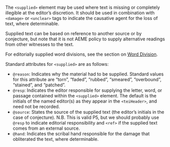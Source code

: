 The `<supplied>` element may be used where text is missing or completely illegible at the editor’s discretion. It should be used in combination with `<damage>` or `<unclear>` tags to indicate the causative agent for the loss of text, where determinable.

Supplied text can be based on reference to another source or by conjecture, but note that it is not AEME policy to supply alternative readings from other witnesses to the text.

For editorially supplied word divisions, see the section on [Word Division](../../Encoding_Policies/Word-Level_Representations/Word_Division).

Standard attributes for `<supplied>` are as follows:

* `@reason`: Indicates why the material had to be supplied. Standard values for this attribute are “torn”, “faded”, “rubbed”, “smeared”, “overbound”, “stained”, and “patched”. 
* `@resp`: Indicates the editor responsible for supplying the letter, word, or passage contained within the `<supplied>` element. The default is the initials of the named editor(s) as they appear in the `<teiHeader>`, and need not be recorded.
* `@source`: States the source of the supplied text (the editor’s initials in the case of conjecture). N.B. This is valid P5, but we should probably use `@resp` to indicate editorial responsibility and `<ref>` if the supplied text comes from an external source.
* `@hand`: Indicates the scribal hand responsible for the damage that obliterated the text, where determinable.
